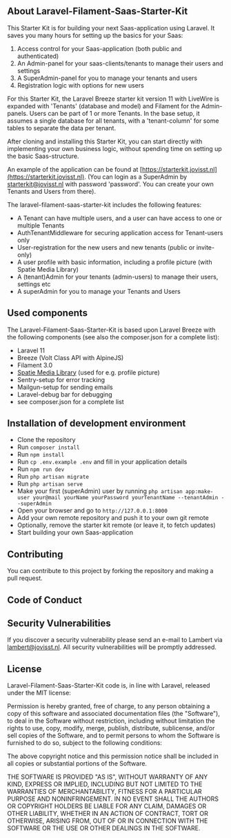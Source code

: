 ## About Laravel-Filament-Saas-Starter-Kit

This Starter Kit is for building your next Saas-application using Laravel. It saves you many hours for setting up the basics for your Saas:

1) Access control for your Saas-application (both public and authenticated)
2) An Admin-panel for your saas-clients/tenants to manage their users and settings
3) A SuperAdmin-panel for you to manage your tenants and users
4) Registration logic with options for new users

For this Starter Kit, the Laravel Breeze starter kit version 11 with LiveWire is expanded with 'Tenants' (database and model) and Filament for the Admin-panels.
Users can be part of 1 or more Tenants. In the base setup, it assumes a single database for all tenants, with a 'tenant-column' for some tables to separate the data per tenant.

After cloning and installing this Starter Kit, you can start directly with implementing your own business logic, without spending time on setting up the basic Saas-structure.

An example of the application can be found at [https://starterkit.jovisst.nl](https://starterkit.jovisst.nl). (You can login as a SuperAdmin by starterkit@jovisst.nl with password 'password'. You can create your own Tenants and Users from there).

The laravel-filament-saas-starter-kit includes the following features:
- A Tenant can have multiple users, and a user can have access to one or multiple Tenants
- AuthTenantMiddleware for securing application access for Tenant-users only
- User-registration for the new users and new tenants (public or invite-only)
- A user profile with basic information, including a profile picture (with Spatie Media Library)
- A (tenant)Admin for your tenants (admin-users) to manage their users, settings etc
- A superAdmin for you to manage your Tenants and Users

## Used components
The Laravel-Filament-Saas-Starter-Kit is based upon Laravel Breeze with the following components (see also the composer.json for a complete list):
- Laravel 11
- Breeze (Volt Class API with AlpineJS)
- Filament 3.0
- [Spatie Media Library](https://spatie.be/docs/laravel-medialibrary/v11/introduction) (used for e.g. profile picture)
- Sentry-setup for error tracking
- Mailgun-setup for sending emails
- Laravel-debug bar for debugging
- see composer.json for a complete list

## Installation of development environment
- Clone the repository
- Run `composer install`
- Run `npm install`
- Run `cp .env.example .env` and fill in your application details 
- Run `npm run dev`
- Run `php artisan migrate`
- Run `php artisan serve`
- Make your first (superAdmin) user by running `php artisan app:make-user your@mail yourName yourPassword yourTenantName --tenantAdmin --superAdmin`
- Open your browser and go to `http://127.0.0.1:8000`
- Add your own remote repository and push it to your own git remote
- Optionally, remove the starter kit remote (or leave it, to fetch updates)
- Start building your own Saas-application

## Contributing
You can contribute to this project by forking the repository and making a pull request.

## Code of Conduct

## Security Vulnerabilities

If you discover a security vulnerability please send an e-mail to Lambert via [lambert@jovisst.nl](maillto:lambert@jovisst.nl). All security vulnerabilities will be promptly addressed.

## License
Laravel-Filament-Saas-Starter-Kit code is, in line with Laravel, released under the MIT license:

Permission is hereby granted, free of charge, to any person obtaining a copy of this software and associated documentation files (the "Software"), to deal in the Software without restriction, including without limitation the rights to use, copy, modify, merge, publish, distribute, sublicense, and/or sell copies of the Software, and to permit persons to whom the Software is furnished to do so, subject to the following conditions:

The above copyright notice and this permission notice shall be included in all copies or substantial portions of the Software.

THE SOFTWARE IS PROVIDED "AS IS", WITHOUT WARRANTY OF ANY KIND, EXPRESS OR IMPLIED, INCLUDING BUT NOT LIMITED TO THE WARRANTIES OF MERCHANTABILITY, FITNESS FOR A PARTICULAR PURPOSE AND NONINFRINGEMENT. IN NO EVENT SHALL THE AUTHORS OR COPYRIGHT HOLDERS BE LIABLE FOR ANY CLAIM, DAMAGES OR OTHER LIABILITY, WHETHER IN AN ACTION OF CONTRACT, TORT OR OTHERWISE, ARISING FROM, OUT OF OR IN CONNECTION WITH THE SOFTWARE OR THE USE OR OTHER DEALINGS IN THE SOFTWARE.
